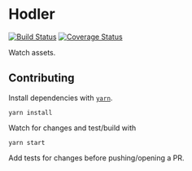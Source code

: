 # Hodler

[![Build Status](https://travis-ci.org/pghalliday/hodler.svg?branch=master)](https://travis-ci.org/pghalliday/hodler)
[![Coverage Status](https://coveralls.io/repos/github/pghalliday/hodler/badge.svg?branch=master)](https://coveralls.io/github/pghalliday/hodler?branch=master)

Watch assets.

## Contributing

Install dependencies with [`yarn`](https://yarnpkg.com/lang/en/).

```
yarn install
```

Watch for changes and test/build with

```
yarn start
```

Add tests for changes before pushing/opening a PR.
